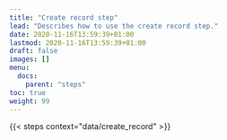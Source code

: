 ```yaml
---
title: "Create record step"
lead: "Describes how to use the create record step."
date: 2020-11-16T13:59:39+01:00
lastmod: 2020-11-16T13:59:39+01:00
draft: false
images: []
menu:
  docs:
    parent: "steps"
toc: true
weight: 99
---
```


{{< steps context="data/create_record" >}}
